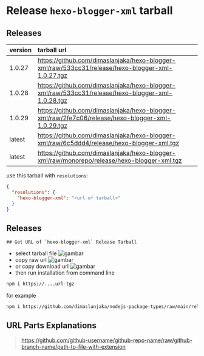 # Release `hexo-blogger-xml` tarball
## Releases
| version | tarball url |
| :--- | :--- |
| 1.0.27 | https://github.com/dimaslanjaka/hexo-blogger-xml/raw/533cc31/release/hexo-blogger-xml-1.0.27.tgz |
| 1.0.28 | https://github.com/dimaslanjaka/hexo-blogger-xml/raw/533cc31/release/hexo-blogger-xml-1.0.28.tgz |
| 1.0.29 | https://github.com/dimaslanjaka/hexo-blogger-xml/raw/2fe7c06/release/hexo-blogger-xml-1.0.29.tgz |
| latest | https://github.com/dimaslanjaka/hexo-blogger-xml/raw/6c5ddd4/release/hexo-blogger-xml.tgz |
| latest | https://github.com/dimaslanjaka/hexo-blogger-xml/raw/monorepo/release/hexo-blogger-xml.tgz |

use this tarball with `resolutions`:
```json
{
  "resolutions": {
    "hexo-blogger-xml": "<url of tarball>"
  }
}
```

## Releases

    ## Get URL of `hexo-blogger-xml` Release Tarball
- select tarball file
![gambar](https://user-images.githubusercontent.com/12471057/203216375-8af4b5d9-00c2-40fb-8d3d-d220beaabd46.png)
- copy raw url
![gambar](https://user-images.githubusercontent.com/12471057/203216508-7590cbb9-a1ce-47d6-96ca-8d82149f0762.png)
- or copy download url
![gambar](https://user-images.githubusercontent.com/12471057/203216541-3807d2c3-5213-49f3-b93d-c626dbae3b2e.png)
- then run installation from command line
```bash
npm i https://....url-tgz
```
for example
```bash
npm i https://github.com/dimaslanjaka/nodejs-package-types/raw/main/release/nodejs-package-types.tgz
```

## URL Parts Explanations
> https://github.com/github-username/github-repo-name/raw/github-branch-name/path-to-file-with-extension